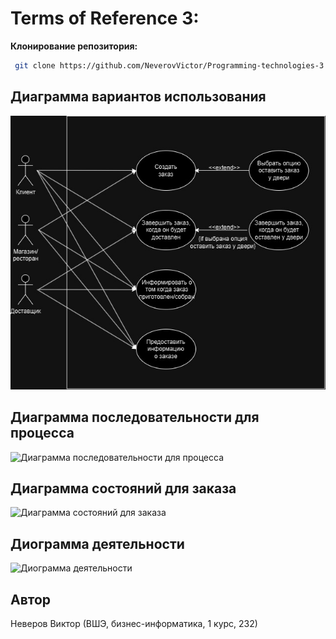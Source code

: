 # Terms of Reference 3:  
  
**Клонирование репозитория:**
   
   ```bash
    git clone https://github.com/NeverovVictor/Programming-technologies-3.git
   ```

## Диаграмма вариантов использования

![text](Диаграмма_вариантов_использования_drawio.jpg)

## Диаграмма последовательности для процесса

![Диаграмма последовательности для процесса](https://github.com/NeverovVictor/Programming-technologies-3/assets/168683116/36988f18-fe39-4dd4-8abf-b897d3874fe7)


## Диаграмма состояний для заказа

![Диаграмма состояний для заказа](https://github.com/NeverovVictor/Programming-technologies-3/assets/168683116/e81de1b1-b888-49ae-b388-d4e2e441c62a)


## Диограмма деятельности

![Диограмма деятельности](https://github.com/NeverovVictor/Programming-technologies-3/assets/168683116/f5ef0e93-c72c-4b72-8154-93f7799619b1)




## Автор

Неверов Виктор (ВШЭ, бизнес-информатика, 1 курс, 232)
